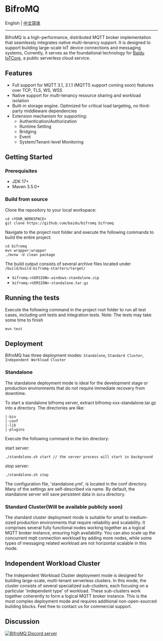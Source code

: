 # BifroMQ

English | [中文简体](./README.zh_Hans.md)

---

BifroMQ is a high-performance, distributed MQTT broker implementation that seamlessly integrates native multi-tenancy
support. It is designed to support building large-scale IoT device connections and messaging systems, Currently, it
serves as the foundational technology for [Baidu IoTCore](https://cloud.baidu.com/product/iot.html), a public serverless
cloud service.

## Features

* Full support for MQTT 3.1, 3.1.1 (MQTT5 support coming soon) features over TCP, TLS, WS, WSS
* Native support for multi-tenancy resource sharing and workload isolation
* Built-in storage engine. Optimized for critical load targeting, no third-party middleware dependencies
* Extension mechanism for supporting:
    * Authentication/Authorization
    * Runtime Setting
    * Bridging
    * Event
    * System/Tenant-level Monitoring

## Getting Started

### Prerequisites

* JDK 17+
* Maven 3.5.0+

### Build from source

Clone the repository to your local workspace:

```
cd <YOUR_WORKSPACE>
git clone https://github.com/baidu/bifromq bifromq
```

Navigate to the project root folder and execute the following commands to build the entire project:

```
cd bifromq
mvn wrapper:wrapper
./mvnw -U clean package
```

The build output consists of several archive files located under `/build/build-bifromq-starters/target/`

* `bifromq-<VERSION>-windows-standalone.zip`
* `bifromq-<VERSION>-standalone.tar.gz`

## Running the tests

Execute the following command in the project root folder to run all test cases, including unit tests and integration
tests.
Note: The tests may take some time to finish

```
mvn test
```

## Deployment

BifroMQ has three deployment modes: `Standalone`, `Standard Cluster`, `Independent Workload Cluster`

### Standalone

The standalone deployment mode is ideal for the development stage or production environments that do not require
immediate recovery from downtime.

To start a standalone bifromq server, extract bifromq-xxx-standalone.tar.gz into a directory. The directories
are like:

```
|-bin
|-conf
|-lib
|-plugins
```

Execute the following command in the bin directory:

start server:

```
./standalone.sh start // the server process will start in background
```

stop server:

```
./standalone.sh stop
```

The configuration file, 'standalone.yml', is located in the conf directory. Many of the settings are self-described via
name. By default, the standalone server will save persistent data in `data` directory.

### Standard Cluster(Will be available publicly soon)

The standard cluster deployment mode is suitable for small to medium-sized production environments that require
reliability and scalability. It comprises several fully functional nodes working together as a logical MQTT broker
instance, ensuring high availability. You can also scale up the concurrent mqtt connection workload by adding more
nodes, while some types of messaging related workload are not horizontal scalable in this mode.

## Independent Workload Cluster

The Independent Workload Cluster deployment mode is designed for building large-scale, multi-tenant serverless clusters.
In this mode, the cluster consists of several specialized sub-clusters, each focusing on a particular 'independent type'
of workload. These sub-clusters work together coherently to form a logical MQTT broker instance. This is the most
complex deployment mode and requires additional non-open-sourced building blocks. Feel free to contact us for commercial
support.

## Discussion

<a href="https://discord.gg/Pfs3QRadRB"><img src="https://img.shields.io/discord/1115542029531885599?logo=discord&logoColor=white" alt="BifroMQ Discord server" /></a>
